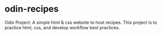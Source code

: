 # odin-recipes

Odin Project: A simple html & css website to host recipes. This project is to practice html, css, and develop workflow best practices.
